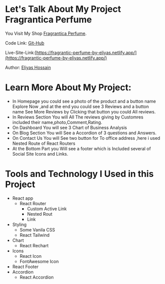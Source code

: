 # Let's Talk About My Project Fragrantica Perfume

You Visit My Shop [Fragrantica Perfume](https://fragrantic-perfume-by-eliyas.netlify.app/).

Code Link: [Git-Hub](https://github.com/programming-hero-web-course-4/product-analysis-website-eliyas700)

Live-Site-Link:[https://fragrantic-perfume-by-eliyas.netlify.app/](https://fragrantic-perfume-by-eliyas.netlify.app/)

Author: [Eliyas Hossain](https://www.linkedin.com/in/eliyas-hossain-55867b82/)

# Learn More About My Project:

- In Homepage you could see a photo of the product and a button name Explore Now ,and at the end you could see 3 Reviews and a button name See More Reviews by Clicking that button you could All reviews.
- In Reviews Section You will All The reviews giving by Customres included their name,photo,Comment,Rating.
- On Dashboard You will see 3 Chart of Business Analysis
- On Blog Section You will See a Accordion of 3 questions and Answers.
- On Contact Us You will See two button for To office address ,here i used Nested Route of React Routers
- At the Bottom Part you Will see a footer which is Included several of Social Site Icons and Links.

# Tools and Technology I Used in this Project

- React app
  - React Router
    - Custom Active Link
    - Nested Rout
    - Link
- Styling
  - Some Vanila CSS
  - React Tailwind
- Chart
  - React Rechart
- Icons
  - React Icon
  - FontAwesome Icon
- React Footer
- Accordion
  - React Accordion

